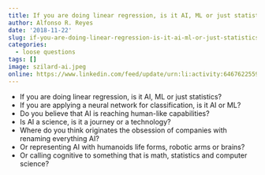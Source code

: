 ```yaml
---
title: If you are doing linear regression, is it AI, ML or just statistics?
author: Alfonso R. Reyes
date: '2018-11-22'
slug: if-you-are-doing-linear-regression-is-it-ai-ml-or-just-statistics
categories:
  - loose questions
tags: []
image: szilard-ai.jpeg
online: https://www.linkedin.com/feed/update/urn:li:activity:6467622559704805376
---
```


* If you are doing linear regression, is it AI, ML or just statistics?
* If you are applying a neural network for classification, is it AI or ML?
* Do you believe that AI is reaching human-like capabilities?
* Is AI a science, is it a journey or a technology?
* Where do you think originates the obsession of companies with renaming everything AI?
* Or representing AI with humanoids life forms, robotic arms or brains?
* Or calling cognitive to something that is math, statistics and computer science?